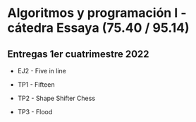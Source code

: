 # Algoritmos y programación I - cátedra Essaya (75.40 / 95.14)

## Entregas 1er cuatrimestre 2022
- EJ2 - Five in line

- TP1 - Fifteen
- TP2 - Shape Shifter Chess
- TP3 - Flood
